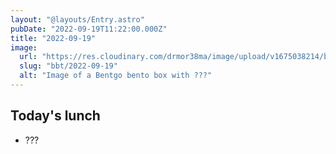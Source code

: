 ```yaml
---
layout: "@layouts/Entry.astro"
pubDate: "2022-09-19T11:22:00.000Z"
title: "2022-09-19"
image:
  url: "https://res.cloudinary.com/drmor38ma/image/upload/v1675038214/bbt/2022-09-19.jpg"
  slug: "bbt/2022-09-19"
  alt: "Image of a Bentgo bento box with ???"
---
```


## Today's lunch

- ???
